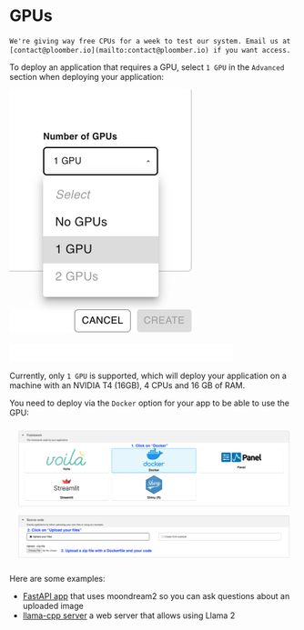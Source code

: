 # GPUs

```{note}
We're giving way free CPUs for a week to test our system. Email us at
[contact@ploomber.io](mailto:contact@ploomber.io) if you want access.
```

To deploy an application that requires a GPU, select `1 GPU` in the `Advanced` section
when deploying your application:

![](../static/gpu/select-gpu.png)

Currently, only `1 GPU` is supported, which will deploy your application on a
machine with an NVIDIA T4 (16GB), 4 CPUs and 16 GB of RAM.

You need to deploy via the `Docker` option for your app to be able to use the GPU:

![](../static/docker.png)

Here are some examples:

- [FastAPI app](https://github.com/ploomber/doc/tree/main/examples/fastapi/describe-image-backend) that uses moondream2 so you can ask questions about an uploaded image
- [llama-cpp server](https://github.com/ploomber/doc/tree/main/examples/docker/llama-cpp-server) a web server that allows using Llama 2